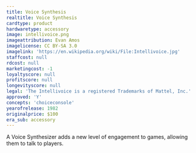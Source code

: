 ```yaml
---
title: Voice Synthesis
realtitle: Voice Synthesis
cardtype: product
hardwaretype: accessory
image: intellivoice.png
imageattribution: Evan Amos
imagelicense: CC BY-SA 3.0
imagelink: 'https://en.wikipedia.org/wiki/File:Intellivoice.jpg'
staffcost: null
rdcost: null
marketingcost: -1
loyaltyscore: null
profitscore: null
longevityscore: null
legal: 'The Intellivoice is a registered Trademarks of Mattel, Inc.'
approved: 'Y'
concepts: 'choiceconsole'
yearofrelease: 1982
originalprice: $100
era_sub: accessory
---
```


A Voice Synthesizer adds a new level of engagement to games, allowing them to talk to players.
